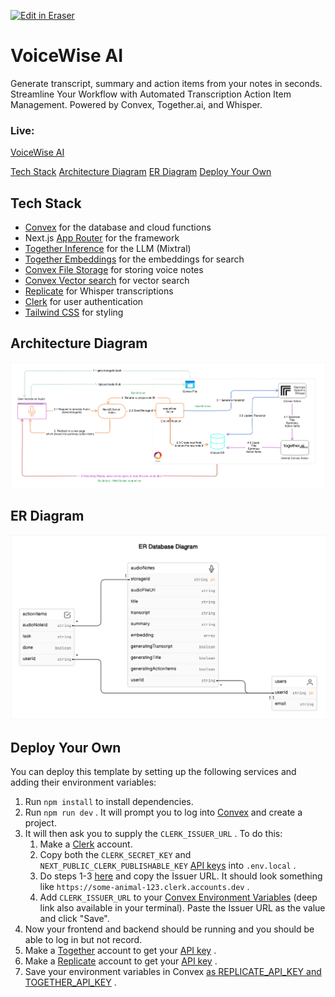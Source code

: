 <p><a target="_blank" href="https://app.eraser.io/workspace/ZrZ2Y6GIWLepTjQg6cyc" id="edit-in-eraser-github-link"><img alt="Edit in Eraser" src="https://firebasestorage.googleapis.com/v0/b/second-petal-295822.appspot.com/o/images%2Fgithub%2FOpen%20in%20Eraser.svg?alt=media&amp;token=968381c8-a7e7-472a-8ed6-4a6626da5501"></a></p>

# VoiceWise AI
 Generate transcript, summary and action items from your notes in seconds. Streamline Your Workflow with Automated Transcription Action Item Management. Powered by Convex, Together.ai, and Whisper. 

### Live:
[﻿VoiceWise AI](https://voice-wise-ai.vercel.app/) 

 [﻿Tech Stack](#tech-stack) [﻿Architecture Diagram](#deploy-your-own) [﻿ER Diagram](#deploy-your-own)  [﻿Deploy Your Own](#deploy-your-own)  

## Tech Stack
- [﻿Convex](https://convex.dev/)  for the database and cloud functions
- Next.js [﻿App Router](https://nextjs.org/docs/app)  for the framework
- [﻿Together Inference](https://dub.sh/together-ai)  for the LLM (Mixtral)
- [﻿Together Embeddings](https://dub.sh/together-ai)  for the embeddings for search
- [﻿Convex File Storage](https://docs.convex.dev/file-storage)  for storing voice notes
- [﻿Convex Vector search](https://docs.convex.dev/vector-search)  for vector search
- [﻿Replicate](https://replicate.com/)  for Whisper transcriptions
- [﻿Clerk](https://clerk.dev/)  for user authentication
- [﻿Tailwind CSS](https://tailwindcss.com/)  for styling


## Architecture Diagram
![VoiceWiseAI - Architectural flow](/.eraser/ZrZ2Y6GIWLepTjQg6cyc___02a0ac4RaOW4qPyzxPn66zodRbA3___---figure---nJkzplnc-aOMNSowXYJWa---figure---OX24u6sfVgINr1b9RXyYIg.png "VoiceWiseAI - Architectural flow")



## ER Diagram
![VoiceWise AI - ER Diagram](/.eraser/ZrZ2Y6GIWLepTjQg6cyc___02a0ac4RaOW4qPyzxPn66zodRbA3___---figure---RON7P-1iclv-RowTe6S14---figure---d7OBMd20UuHDAdxCZ_nMrA.png "VoiceWise AI - ER Diagram")



## Deploy Your Own
You can deploy this template by setting up the following services and adding their environment variables:

1. Run `npm install`  to install dependencies.
2. Run `npm run dev` . It will prompt you to log into [﻿Convex](https://convex.dev/)  and create a project.
3. It will then ask you to supply the `CLERK_ISSUER_URL` . To do this:
    1. Make a [﻿Clerk](https://clerk.dev/)  account.
    2. Copy both the `CLERK_SECRET_KEY`  and `NEXT_PUBLIC_CLERK_PUBLISHABLE_KEY`  [﻿API keys](https://dashboard.clerk.com/last-active?path=api-keys)  into `.env.local` .
    3. Do steps 1-3 [﻿here](https://docs.convex.dev/auth/clerk)  and copy the Issuer URL.
It should look something like `https://some-animal-123.clerk.accounts.dev` .
    4. Add `CLERK_ISSUER_URL`  to your [﻿Convex Environment Variables](https://dashboard.convex.dev/deployment/settings/environment-variables?var=CLERK_ISSUER_URL) 
(deep link also available in your terminal). Paste the Issuer URL as the value and click "Save".
4. Now your frontend and backend should be running and you should be able to log in but not record.
5. Make a [﻿Together](https://dub.sh/together-ai)  account to get your [﻿API key](https://api.together.xyz/settings/api-keys) .
6. Make a [﻿Replicate](https://replicate.com/)  account to get your [﻿API key](https://replicate.com/account/api-tokens) .
7. Save your environment variables in Convex [﻿as REPLICATE_API_KEY and TOGETHER_API_KEY](https://dashboard.convex.dev/deployment/settings/environment-variables?var=REPLICATE_API_KEY&var=TOGETHER_API_KEY) .



<!--- Eraser file: https://app.eraser.io/workspace/ZrZ2Y6GIWLepTjQg6cyc --->